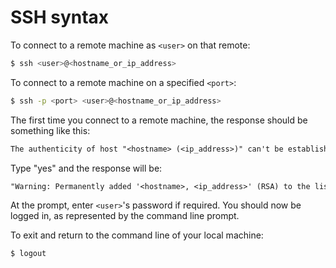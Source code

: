 # SSH syntax

To connect to a remote machine as `<user>` on that remote:

```sh
$ ssh <user>@<hostname_or_ip_address>
```

To connect to a remote machine on a specified `<port>`:

```sh
$ ssh -p <port> <user>@<hostname_or_ip_address>
```

The first time you connect to a remote machine, the response should be something like this:

```txt
The authenticity of host "<hostname> (<ip_address>)" can't be established. RSA key fingerprint is <fingerprint>. Are you sure you want to continue?
```

Type "yes" and the response will be:

```txt
"Warning: Permanently added '<hostname>, <ip_address>' (RSA) to the list of known hosts.
```

At the prompt, enter `<user>`'s password if required. You should now be logged in, as represented by the command line prompt.

To exit and return to the command line of your local machine:

```sh
$ logout
```

